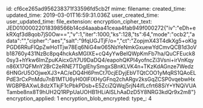 id: cf6ce265ad956238371f33596fd5cb2f
mime: 
filename: 
created_time: 
updated_time: 2019-03-01T16:59:31.036Z
user_created_time: 
user_updated_time: 
file_extension: 
encryption_cipher_text: JED01000022018398566b14cd4aaaba41ceaa4fab949f000272{"iv":"eDh+ekRXqf3d8qob7jS0Ow==","v":1,"iter":1000,"ks":128,"ts":64,"mode":"ocb2","adata":"","cipher":"aes","salt":"9fqUGJTjF/o=","ct":"ZopjmX43T4dkXg5+oKIgPGD6RRuFIQpZwHo1Tjw78Eq6NiG4w065NsYeNmkGxuewYdCmvQCB1d3oVb18760y431NzBc8pq4hckAsMGIXE+cQ4yYwBelQWpKmFb7ha/QuCFEuck80sy3+hYkw6ImZpuKAicxG/t7U9DaDQ4/eapohQKPl4yofncZi3Vsni+irVnKqyn86X17QFMnY2BrC2eRNE7TDglEhySmgxSBnKLVK4n+TKzKdAGnze7Wedz6HNGrU5OOjweXJ3+AC/eDQ4H6PmCt70cjEDyjEbVTQtCOO1yMqRS1QAoELPdE3rCxPnMdu7nB1MTU6yH00lFIXHyGFnq2chARgv2ksGqZCSP0vqebwHxWGBPBAXwL8dzXTkjF1cPbkPDsb+E5ZciZQWqj5rjN4ifLcfrt68SiY+YNQiVUATambe8nx8T9hUH2Q1RPpUaUOHB1HLiAlSLhAaDzD5Y8NRG3kdQr9x2m8"}
encryption_applied: 1
encryption_blob_encrypted: 
type_: 4